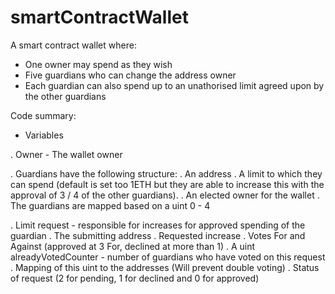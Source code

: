 # smartContractWallet
A smart contract wallet where:

- One owner may spend as they wish
- Five guardians who can change the address owner
- Each guardian can also spend up to an unathorised limit agreed upon by the other guardians


Code summary:
- Variables

. Owner - The wallet owner

. Guardians have the following structure:
    . An address
    . A limit to which they can spend (default is set too 1ETH but they are able to increase this with the approval of 3 / 4 of the other guardians).
    . An elected owner for the wallet
    . The guardians are mapped based on a uint 0 - 4
 
. Limit request - responsible for increases for approved spending of the guardian
    . The submitting address
    . Requested increase
    . Votes For and Against (approved at 3 For, declined at more than 1)
    . A uint alreadyVotedCounter - number of guardians who have voted on this request
    . Mapping of this uint to the addresses (Will prevent double voting)
    . Status of request (2 for pending, 1 for declined and 0 for approved)
